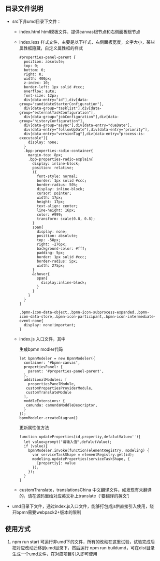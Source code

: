 ## 目录文件说明

- src下非umd目录下文件：

  - index.html html模板文件，提供canvas根节点和右侧面板根节点

  - index.less 样式文件，主要是以下样式，右侧面板宽度，文字大小，某些属性框隐藏，自定义属性框的样式

    ```
    #properties-panel-parent {
      position: absolute;
      top: 0;
      bottom: 0;
      right: 0;
      width: 400px;
      z-index: 10;
      border-left: 1px solid #ccc;
      overflow: auto;
      font-size: 12px;
      div[data-entry="id"],div[data-group="candidateStarterConfiguration"],
      div[data-group="tasklist"],div[data-group="externalTaskConfiguration"],
      div[data-group="jobConfiguration"],div[data-group="historyConfiguration"],
      div[data-group="async"],div[data-entry="dueDate"],
      div[data-entry="followUpDate"],div[data-entry="priority"],
      div[data-entry="versionTag"],div[data-entry="process-is-executable"]{
        display: none;
      }
      .bpp-properties-radio-container{
        margin-top: 8px;
        .bpp-properties-radio-explain{
          display: inline-block;
          position: relative;
          i{
            font-style: normal;
            border: 1px solid #ccc;
            border-radius: 50%;
            display: inline-block;
            cursor: pointer;
            width: 17px;
            height: 17px;
            text-align: center;
            line-height: 16px;
            color: #999;
            transform: scale(0.8, 0.8);
          }
          span{
            display: none;
            position: absolute;
            top: -58px;
            right: -276px;
            background-color: #fff;
            padding: 5px;
            border: 1px solid #ccc;
            border-radius: 5px;
            width: 275px;
          }
          &:hover{
            span{
              display:inline-block;
            }
          }
        }
      }
    }
    
    .bpmn-icon-data-object,.bpmn-icon-subprocess-expanded,.bpmn-icon-data-store,.bpmn-icon-participant,.bpmn-icon-intermediate-event-none{
      display: none!important;
    }
    ```

  - index.js 入口文件，其中

    生成bpmn modler代码

    ```
    let bpmnModeler = new BpmnModeler({
      container: '#bpmn-canvas',
      propertiesPanel: {
        parent: '#properties-panel-parent',
      },
      additionalModules: [
        propertiesPanelModule,
       customPropertiesProviderModule,
       customTranslateModule
      ],
      moddleExtensions: {
       camunda: camundaModdleDescriptor,
      }
    });
    bpmnModeler.createDiagram()
    ```

    更新属性值方法

    ```
    function updateProperties(id,propertiy,defalutValue=''){
      let value=prompt("请输入值",defalutValue);
      if (value){
        bpmnModeler.invoke(function(elementRegistry, modeling) {
          var serviceTaskShape = elementRegistry.get(id);
          modeling.updateProperties(serviceTaskShape, {
            [propertiy]: value
          });
        });
      }
    }
    ```

  - customTranslate，translationsChina 中文翻译文件，如发现有未翻译的，请在源码里给对应英文补上translate（‘要翻译的英文’）

- umd目录下文件，通过index.js入口文件，能够打包成js供直接引入使用，绕开bpmn需要webpack2+版本的限制

## 使用方式

1. npm run start 可运行非umd下的文件，所有的改动在这里试验，试验完成后把对应改动迁移到umd目录下，然后运行 npm run buildumd，可在dist目录生成一个umd文件，在对应项目引入即可使用
